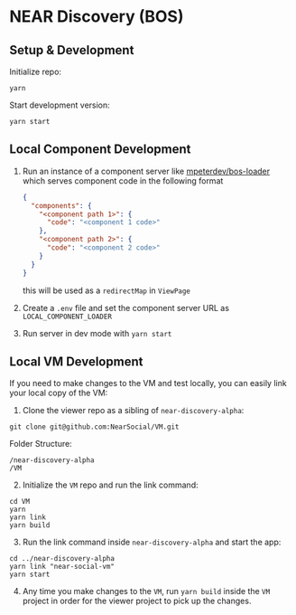 # NEAR Discovery (BOS)

## Setup & Development

Initialize repo:

```
yarn
```

Start development version:

```
yarn start
```

## Local Component Development

1. Run an instance of a component server like [mpeterdev/bos-loader](https://github.com/mpeterdev/bos-loader) which serves component code in the following format

   ```json
   {
     "components": {
       "<component path 1>": {
         "code": "<component 1 code>"
       },
       "<component path 2>": {
         "code": "<component 2 code>"
       }
     }
   }
   ```

   this will be used as a `redirectMap` in `ViewPage`

2. Create a `.env` file and set the component server URL as `LOCAL_COMPONENT_LOADER`
3. Run server in dev mode with `yarn start`

## Local VM Development

If you need to make changes to the VM and test locally, you can easily link your local copy of the VM:

1. Clone the viewer repo as a sibling of `near-discovery-alpha`:

```
git clone git@github.com:NearSocial/VM.git
```

Folder Structure:

```
/near-discovery-alpha
/VM
```

2. Initialize the `VM` repo and run the link command:

```
cd VM
yarn
yarn link
yarn build
```

3. Run the link command inside `near-discovery-alpha` and start the app:

```
cd ../near-discovery-alpha
yarn link "near-social-vm"
yarn start
```

4. Any time you make changes to the `VM`, run `yarn build` inside the `VM` project in order for the viewer project to pick up the changes.
